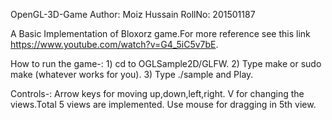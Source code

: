 OpenGL-3D-Game
Author: Moiz Hussain 
RollNo: 201501187

A Basic Implementation of Bloxorz game.For more reference see this link https://www.youtube.com/watch?v=G4_5iC5v7bE.

How to run the game-:
      1) cd to OGLSample2D/GLFW.
      2) Type make or sudo make (whatever works for you).
      3) Type ./sample and Play.

Controls-:
      Arrow keys for moving up,down,left,right.
      V for changing the views.Total 5 views are implemented.
      Use mouse for dragging in 5th view.
